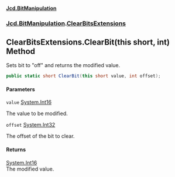 #### [Jcd.BitManipulation](index.md 'index')
### [Jcd.BitManipulation](Jcd.BitManipulation.md 'Jcd.BitManipulation').[ClearBitsExtensions](Jcd.BitManipulation.ClearBitsExtensions.md 'Jcd.BitManipulation.ClearBitsExtensions')

## ClearBitsExtensions.ClearBit(this short, int) Method

Sets bit to "off" and returns the modified value.

```csharp
public static short ClearBit(this short value, int offset);
```
#### Parameters

<a name='Jcd.BitManipulation.ClearBitsExtensions.ClearBit(thisshort,int).value'></a>

`value` [System.Int16](https://docs.microsoft.com/en-us/dotnet/api/System.Int16 'System.Int16')

The value to be modified.

<a name='Jcd.BitManipulation.ClearBitsExtensions.ClearBit(thisshort,int).offset'></a>

`offset` [System.Int32](https://docs.microsoft.com/en-us/dotnet/api/System.Int32 'System.Int32')

The offset of the bit to clear.

#### Returns
[System.Int16](https://docs.microsoft.com/en-us/dotnet/api/System.Int16 'System.Int16')  
The modified value.